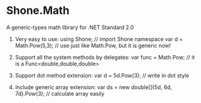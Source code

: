 # Shone.Math
A generic-types math library for .NET Standard 2.0

1. Very easy to use:
using Shone;                       // import Shone namespace
var d = Math<double>.Pow(5,3);     // use just like Math.Pow, but it is generic now!

2. Support all the system methods by delegates:
var func = Math<double>.Pow;    // it is a Func<double,double,double>

3. Support dot method extension:
var d = 5d.Pow(3);     // write in dot style

4. Include generic array extension:
var ds = new double[]{5d, 6d, 7d}.Pow(3);      // calculate array easily
